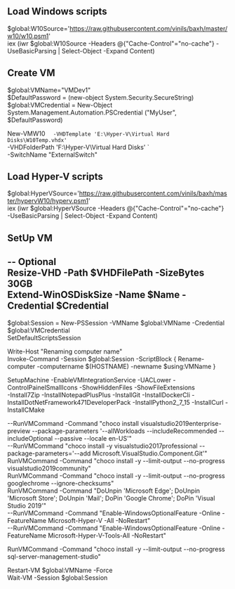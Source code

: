 ## Load Windows scripts
$global:W10Source='https://raw.githubusercontent.com/vinils/baxh/master/w10/w10.psm1'  
iex (iwr $global:W10Source -Headers @{"Cache-Control"="no-cache"} -UseBasicParsing | Select-Object -Expand Content)  

## Create VM
$global:VMName="VMDev1"  
$DefaultPassword = (new-object System.Security.SecureString)  
$global:VMCredential = New-Object System.Management.Automation.PSCredential ("MyUser", $DefaultPassword)  

New-VMW10 `  
	-VHDTemplate 'E:\Hyper-V\Virtual Hard Disks\W10Temp.vhdx' `  
	-VHDFolderPath 'F:\Hyper-V\Virtual Hard Disks\' `  
	-SwitchName "ExternalSwitch"  

## Load Hyper-V scripts
$global:HyperVSource='https://raw.githubusercontent.com/vinils/baxh/master/hypervW10/hyperv.psm1'  
iex (iwr $global:HyperVSource -Headers @{"Cache-Control"="no-cache"} -UseBasicParsing | Select-Object -Expand Content)  

## SetUp VM
-- Optional  
Resize-VHD -Path $VHDFilePath -SizeBytes 30GB  
Extend-WinOSDiskSize -Name $Name -Credential $Credential  
-------------------  

$global:Session = New-PSSession -VMName $global:VMName -Credential $global:VMCredential  
SetDefaultScriptsSession  

Write-Host "Renaming computer name"  
Invoke-Command -Session $global:Session -ScriptBlock { Rename-computer -computername $(HOSTNAME) -newname $using:VMName }  

SetupMachine  -EnableVMIntegrationService -UACLower -ControlPainelSmallIcons -ShowHiddenFiles -ShowFileExtensions  
-Install7Zip -InstallNotepadPlusPlus -InstallGit -InstallDockerCli -InstallDotNetFramework471DeveloperPack -InstallPython2_7_15 -InstallCurl -InstallCMake  

--RunVMCommand -Command "choco install visualstudio2019enterprise-preview --package-parameters '--allWorkloads --includeRecommended --includeOptional --passive --locale en-US'"  
--RunVMCommand "choco install -y visualstudio2017professional --package-parameters='--add Microsoft.VisualStudio.Component.Git'"  
RunVMCommand -Command "choco install -y --limit-output --no-progress visualstudio2019community"  
RunVMCommand -Command "choco install -y --limit-output --no-progress googlechrome --ignore-checksums"  
RunVMCommand -Command "DoUnpin 'Microsoft Edge'; DoUnpin 'Microsoft Store'; DoUnpin 'Mail'; DoPin 'Google Chrome'; DoPin 'Visual Studio 2019'"  
--RunVMCommand -Command "Enable-WindowsOptionalFeature -Online -FeatureName Microsoft-Hyper-V -All -NoRestart"  
--RunVMCommand -Command "Enable-WindowsOptionalFeature -Online -FeatureName  Microsoft-Hyper-V-Tools-All -NoRestart"  

RunVMCommand -Command "choco install -y --limit-output --no-progress sql-server-management-studio"  


Restart-VM $global:VMName -Force  
Wait-VM -Session $global:Session  
